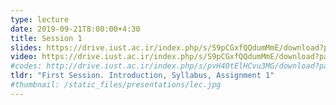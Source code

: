 ```yaml
---
type: lecture
date: 2019-09-21T8:00:00+4:30
title: Session 1
slides: https://drive.iust.ac.ir/index.php/s/S9pCGxfQQdumMmE/download?path=%2FSlides&files=S1.pdf
video: https://drive.iust.ac.ir/index.php/s/S9pCGxfQQdumMmE/download?path=%2FVideos&files=S1.mp4
#codes: http://drive.iust.ac.ir/index.php/s/pvH40tElHCvu3MG/download?path=%2FCode&files=S1.zip
tldr: "First Session. Introduction, Syllabus, Assignment 1"
#thumbnail: /static_files/presentations/lec.jpg
---
```

